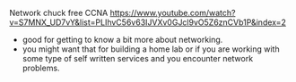 Network chuck free CCNA 
https://www.youtube.com/watch?v=S7MNX_UD7vY&list=PLIhvC56v63IJVXv0GJcl9vO5Z6znCVb1P&index=2
- good for getting to know a bit more about networking.
- you might want that for building a home lab or if you are working with some type of self written services and you encounter network problems. 
